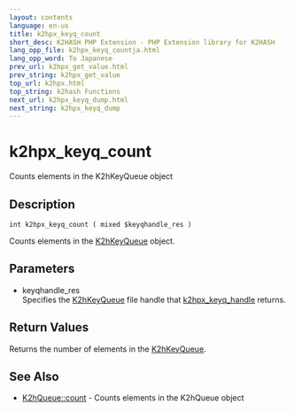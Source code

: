 ```yaml
---
layout: contents
language: en-us
title: k2hpx_keyq_count
short_desc: K2HASH PHP Extension - PHP Extension library for K2HASH
lang_opp_file: k2hpx_keyq_countja.html
lang_opp_word: To Japanese
prev_url: k2hpx_get_value.html
prev_string: k2hpx_get_value
top_url: k2hpx.html
top_string: k2hash Functions
next_url: k2hpx_keyq_dump.html
next_string: k2hpx_keyq_dump
---
```


# k2hpx_keyq_count
Counts elements in the K2hKeyQueue object

## Description

```
int k2hpx_keyq_count ( mixed $keyqhandle_res )
```

Counts elements in the [K2hKeyQueue](k2hkq_class.html) object. 

## Parameters
- keyqhandle_res  
Specifies the [K2hKeyQueue](k2hkq_class.html) file handle that [k2hpx_keyq_handle](k2hpx_keyq_handle.html) returns.

## Return Values
Returns the number of elements in the [K2hKeyQueue](k2hkq_class.html). 

## See Also
- [K2hQueue::count](k2hq_count.html) - Counts elements in the K2hQueue object
